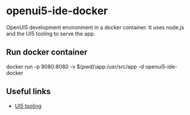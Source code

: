 # openui5-ide-docker
OpenUI5 development environment in a docker container.
It uses node.js and the UI5 tooling to serve the app.

## Run docker container
docker run -p 8080:8080 -v \$(pwd)\app:/usr/src/app -d openui5-ide-docker

## Useful links
* [UI5 tooling](https://github.com/SAP/ui5-tooling)
